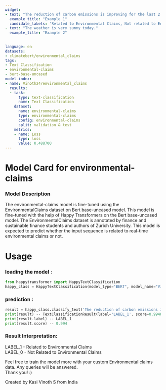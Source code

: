 ```yaml
---
widget:
- text: "The reduction of carbon emissions is improving for the last 2 years."
  example_title: "Example 1"
  candidate_labels: "Related to Environmental Claims, Not related to Environmental Claims"
- text: "The weather is very sunny today."
  example_title: "Example 2"
  
  
language: en
datasets:
- climatebert/environmental_claims
tags:
- Text Classification
- environmental-claims
- bert-base-uncased
model-index:
- name: Vinoth24/environmental_claims
  results:
  - task:
      type: text-classification
      name: Text Classification
    dataset:
      name: environmental-claims
      type: environmental-claims
      config: environmental-claims
      split: validation & test
    metrics:
    - name: Loss
      type: loss
      value: 0.488700
---
```



# Model Card for environmental-claims
### Model Description
The environmental-claims model is fine-tuned using the EnvironmentalClaims dataset on Bert base-uncased model. This model is fine-tuned with the help of Happy Transformers on the Bert base-uncased model. The EnvironmentalClaims dataset is annotated by finance and sustainable finance students and authors of Zurich University. This model is expected to predict whether the input sequence is related to real-time environmental claims or not. 


# Usage
### loading the model :
```python
from happytransformer import HappyTextClassification
happy_class = HappyTextClassification(model_type="BERT", model_name="Vinoth24/environmental_claims")
```
### prediction :
```python
result = happy_class.classify_text('The reduction of carbon emissions is improving for the last 2 years.')
print(result) -- TextClassificationResult(label='LABEL_1', score=0.9948860359191895)
print(result.label) -- LABEL_1
print(result.score) -- 0.994
```

### Result Interpretation:
LABEL_1 - Related to Environmental Claims <br />
LABEL_0 - Not Related to Environmental Claims

Feel free to train the model more with your custom Environmental claims data. Any queries will be answered. <br />Thank you! :)

Created by Kasi Vinoth S from India